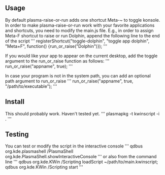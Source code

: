 

## Usage
By default plasma-raise-or-run adds one shortcut Meta-~ to toggle konsole.
In order to make plasma-raise-or-run work with your favorite applications and shortcuts,
you need to modify the main.js file. E.g., in order to assign Meta-F shortcut to raise or run
Dolphin, append the following line to the end of the script
'''
registerShortcut("toggle-dolphin", "toggle app dolphin", "Meta+F",
                 function() {run_or_raise("Dolphin")});
'''

If you would like your app to appear on the current desktop, add the toggle argument to the run_or_raise function as follows:
'''
run_or_raise("appname", true);
'''

In case your program is not in the system path, you can add an optional path argument to run_or_raise
'''
run_or_raise("appname", true, "/path/to/executable");
'''

## Install
This should probably work. Haven't tested yet.
'''
plasmapkg -t kwinscript -i .
'''

## Testing
You can test or modify the script in the interactive console
'''
qdbus org.kde.plasmashell /PlasmaShell org.kde.PlasmaShell.showInteractiveConsole
'''
or also from the command line
'''
qdbus org.kde.KWin /Scripting loadScript ~/path/to/main.kwinscript; qdbus org.kde.KWin /Scripting start
'''

